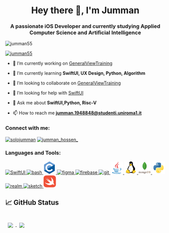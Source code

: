 <h1 align="center">Hey there 👋,  I'm Jumman</h1>
<h3 align="center">A passionate iOS Developer and currently studying Applied Computer Science and Artificial Intelligence</h3>

<p align="left"> <img src="https://komarev.com/ghpvc/?username=jumman55&label=Profile%20views&color=0e75b6&style=flat" alt="jumman55" /> </p>

<p align="left"> <a href="https://github.com/ryo-ma/github-profile-trophy"><img src="https://github-profile-trophy.vercel.app/?username=jumman55" alt="jumman55" /></a> </p>

- 🔭 I’m currently working on [GeneralViewTraining](https://github.com/Jumman55/GeneralViewTraining)

- 🌱 I’m currently learning **SwiftUI, UX Design, Python, Algorithm**

- 👯 I’m looking to collaborate on [GeneralViewTraining](https://github.com/Jumman55/GeneralViewTraining)

- 🤝 I’m looking for help with [SwiftUI](https://github.com/Jumman55/Fare-Altro)

- 💬 Ask me about **SwiftUI,Python, Risc-V**

- 📫 How to reach me **jumman.1948848@studenti.uniroma1.it**

<h3 align="left">Connect with me:</h3>
<p align="left">
<a href="https://stackoverflow.com/users/solojumman" target="blank"><img align="center" src="https://raw.githubusercontent.com/rahuldkjain/github-profile-readme-generator/master/src/images/icons/Social/stack-overflow.svg" alt="solojumman" height="30" width="40" /></a>
<a href="https://instagram.com/jumman_hossen_" target="blank"><img align="center" src="https://raw.githubusercontent.com/rahuldkjain/github-profile-readme-generator/master/src/images/icons/Social/instagram.svg" alt="jumman_hossen_" height="30" width="40" /></a>
</p>

<h3 align="left">Languages and Tools:</h3>

<p align="left"> 
<a href="https://icons8.com/icon/3cCrxzZF7LfB/swiftui" target="_blank" rel="noreferrer"> <img src="https://img.icons8.com/fluency/48/000000/swiftui.png"alt="SwiftUI" width="40" height="40"/> </a>
<a href="https://www.gnu.org/software/bash/" target="_blank" rel="noreferrer"> <img src="https://www.vectorlogo.zone/logos/gnu_bash/gnu_bash-icon.svg" alt="bash" width="40" height="40"/> </a> 
<a href="https://www.cprogramming.com/" target="_blank" rel="noreferrer"> <img src="https://raw.githubusercontent.com/devicons/devicon/master/icons/c/c-original.svg" alt="c" width="40" height="40"/> </a> 
<a href="https://www.figma.com/" target="_blank" rel="noreferrer"> <img src="https://www.vectorlogo.zone/logos/figma/figma-icon.svg" alt="figma" width="40" height="40"/> </a>
 <a href="https://firebase.google.com/" target="_blank" rel="noreferrer"> <img src="https://www.vectorlogo.zone/logos/firebase/firebase-icon.svg" alt="firebase" width="40" height="40"/> </a> 
 <a href="https://git-scm.com/" target="_blank" rel="noreferrer"> <img src="https://www.vectorlogo.zone/logos/git-scm/git-scm-icon.svg" alt="git" width="40" height="40"/> </a> <a href="https://www.java.com" target="_blank" rel="noreferrer"> <img src="https://raw.githubusercontent.com/devicons/devicon/master/icons/java/java-original.svg" alt="java" width="40" height="40"/> </a>
  <a href="https://www.linux.org/" target="_blank" rel="noreferrer"> <img src="https://raw.githubusercontent.com/devicons/devicon/master/icons/linux/linux-original.svg" alt="linux" width="40" height="40"/> </a> 
  <a href="https://www.mongodb.com/" target="_blank" rel="noreferrer"> <img src="https://raw.githubusercontent.com/devicons/devicon/master/icons/mongodb/mongodb-original-wordmark.svg" alt="mongodb" width="40" height="40"/> </a> 
  <a href="https://www.python.org" target="_blank" rel="noreferrer"> <img src="https://raw.githubusercontent.com/devicons/devicon/master/icons/python/python-original.svg" alt="python" width="40" height="40"/> </a> 
  <a href="https://realm.io/" target="_blank" rel="noreferrer"> <img src="https://raw.githubusercontent.com/bestofjs/bestofjs-webui/8665e8c267a0215f3159df28b33c365198101df5/public/logos/realm.svg" alt="realm" width="40" height="40"/> </a>
 <a href="https://www.sketch.com/" target="_blank" rel="noreferrer"> <img src="https://www.vectorlogo.zone/logos/sketchapp/sketchapp-icon.svg" alt="sketch" width="40" height="40"/> </a> 
<a href="https://developer.apple.com/swift/" target="_blank" rel="noreferrer"> <img src="https://raw.githubusercontent.com/devicons/devicon/master/icons/swift/swift-original.svg" alt="swift" width="40" height="40"/> </a>
 </p>

## &#x1f4c8; GitHub Status

<br>

<a href="https://github.com/Jumman55">
  <img align="center" style="margin:0.5rem" src="https://github-readme-stats.vercel.app/api/top-langs/?username=Jumman55&layout=compact&theme=cobalt" />
</a>

<a href="https://github.com/Jumman55">
  <img align="center" style="margin:0.5rem" src="https://github-readme-stats.vercel.app/api?username=Jumman55&show_icons=true&theme=tokyonight" />
</a>

<br>
<br>
